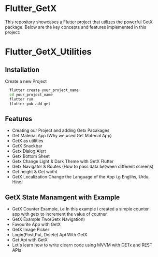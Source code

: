 
# Flutter_GetX

This repository showcases a Flutter project that utilizes the powerful GetX package. Below are the key concepts and features implemented in this project:

# Flutter_GetX_Utilities






## Installation

Create a new Project

```bash
  flutter create your_project_name
  cd your_project_name
  flutter run
  flutter pub add get
```
    
## Features

- Creating our Project and adding Getx Pacakages 
- Get Material App (Why we used Get Material App) 
- GetX as utilities 
- GetX Snackbar 
- Getx Dialog Alert 
- Getx Bottom Sheet 
- Getx Change Light & Dark Theme with GetX Flutter 
- Getx Navigator & Routes (How to pass data between different screens)
- Get height & Get widht 
- GetX Localization Change the Language of the App i.g Englihs, Urdu, Hindi


## GetX State Manamgent with Example

- GetX Counter Example, i.e In this example i created a simple counter app with getx to increment the value of coutner
- GetX Example Two(Getx Navigation) 
- Favourite App with GetX 
- GetX Image Picker 
- Login(Post,Put, Delete) Api With GetX 
- Get Api with GetX 
- Let's learn how to write clearn code using MVVM with GETx and REST APIs
